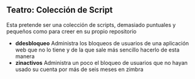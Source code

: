 ## Teatro: Colección de Script ##
Esta pretende ser una colección de scripts, demasiado puntuales y pequeños como para creer en su propio repositorio

 * **ddesbloqueo**
 Administra los bloqueos de usuarios de una aplicación web que no lo tiene y de la que sale más sencillo hacerlo de esta manera
 * **zinactivos**
 Administra un poco el bloqueo de usuarios que no hayan usado su cuenta por más de seis meses en zimbra

